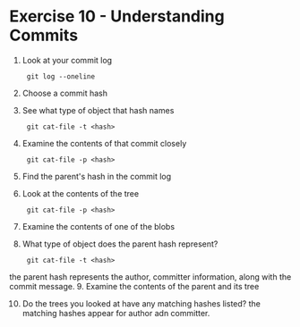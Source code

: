 # Exercise 10 - Understanding Commits

1. Look at your commit log

        git log --oneline

2. Choose a commit hash

3. See what type of object that hash names

        git cat-file -t <hash>

4. Examine the contents of that commit closely

        git cat-file -p <hash>

5. Find the parent's hash in the commit log

6. Look at the contents of the tree

        git cat-file -p <hash>

7. Examine the contents of one of the blobs

8. What type of object does the parent hash represent?

        git cat-file -t <hash>
the parent hash represents the author, committer information, along with the commit message.
9. Examine the contents of the parent and its tree

10. Do the trees you looked at have any matching hashes listed?
the matching hashes appear for author adn committer.
